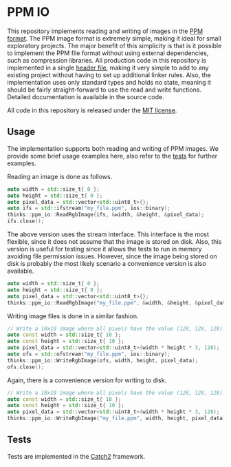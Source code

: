 # PPM IO
This repository implements reading and writing of images in the [PPM format](http://netpbm.sourceforge.net/doc/ppm.html). The PPM image format is extremely simple, making it ideal for small exploratory projects. The major benefit of this simplicity is that is it possible to implement the PPM file format without using external dependencies, such as compression libraries. All production code in this repository is implemented in a single [header file](https://github.com/thinks/ppm-io/blob/master/include/thinks/ppm_io/ppm_io.h), making it very simple to add to any existing project without having to set up additional linker rules. Also, the implementation uses only standard types and holds no state, meaning it should be fairly straight-forward to use the read and write functions. Detailed documentation is available in the source code.

All code in this repository is released under the [MIT license](https://en.wikipedia.org/wiki/MIT_License).

## Usage
The implementation supports both reading and writing of PPM images. We provide some brief usage examples here, also refer to the [tests](https://github.com/thinks/ppm-io/blob/master/test/ppm_io_test.cc) for further examples.

Reading an image is done as follows.
```cpp
auto width = std::size_t{ 0 };
auto height = std::size_t{ 0 };
auto pixel_data = std::vector<std::uint8_t>{};
auto ifs = std::ifstream("my_file.ppm", ios::binary);
thinks::ppm_io::ReadRgbImage(ifs, &width, &height, &pixel_data);
ifs.close();
```
The above version uses the stream interface. This interface is the most flexible, since it does not assume that the image is stored on disk. Also, this version is useful for testing since it allows the tests to run in memory avoiding file permission issues. However, since the image being stored on disk is probably the most likely scenario a convenience version is also available.
```cpp
auto width = std::size_t{ 0 };
auto height = std::size_t{ 0 };
auto pixel_data = std::vector<std::uint8_t>{};
thinks::ppm_io::ReadRgbImage("my_file.ppm", &width, &height, &pixel_data);
```

Writing image files is done in a similar fashion.
```cpp
// Write a 10x10 image where all pixels have the value (128, 128, 128).
auto const width = std::size_t{ 10 };
auto const height = std::size_t{ 10 };
auto pixel_data = std::vector<std::uint8_t>(width * height * 3, 128);
auto ofs = std::ofstream("my_file.ppm", ios::binary);
thinks::ppm_io::WriteRgbImage(ofs, width, height, pixel_data);
ofs.close();
```
Again, there is a convenience version for writing to disk.
```cpp
// Write a 10x10 image where all pixels have the value (128, 128, 128).
auto const width = std::size_t{ 10 };
auto const height = std::size_t{ 10 };
auto pixel_data = std::vector<std::uint8_t>(width * height * 3, 128);
thinks::ppm_io::WriteRgbImage("my_file.ppm", width, height, pixel_data);
```

## Tests
Tests are implemented in the [Catch2](https://github.com/catchorg/Catch2) framework.
